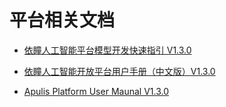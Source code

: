 # 平台相关文档

* [依瞳人工智能平台模型开发快速指引 V1.3.0](依瞳人工智能平台模型开发快速指引-20201203.pdf)

* [依瞳人工智能开放平台用户手册（中文版）V1.3.0](依瞳人工智能平台用户手册_20210113-v1.3.0.pdf)

* [Apulis Platform User Maunal V1.3.0](Apulis_Platform_User_Maunal_20210113-v1.3.0.pdf)
